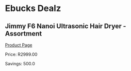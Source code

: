 
# Ebucks Dealz
## Jimmy F6 Nanoi Ultrasonic Hair Dryer - Assortment
[Product Page](https://www.ebucks.com/web/shop/productSelected.do?prodId=707578665&catId=1158502431)

Price: R2999.00

Savings: 500.0


	
